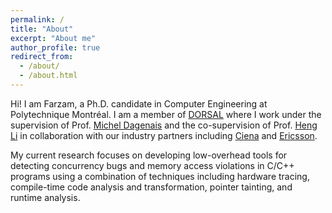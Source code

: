 ```yaml
---
permalink: /
title: "About"
excerpt: "About me"
author_profile: true
redirect_from: 
  - /about/
  - /about.html
---
```


Hi! I am Farzam, a Ph.D. candidate in Computer Engineering at Polytechnique Montréal. I am a member of [DORSAL](https://www.dorsal.polymtl.ca/en/) where I work under the supervision of Prof. [Michel Dagenais](https://www.polymtl.ca/expertises/en/dagenais-michel) and the co-supervision of Prof. [Heng Li](https://www.polymtl.ca/expertises/en/li-heng) in collaboration with our industry partners including [Ciena](https://www.ciena.com/) and [Ericsson](https://www.ericsson.com/en).

My current research focuses on developing low-overhead tools for detecting concurrency bugs and memory access violations in C/C++ programs using a combination of techniques including hardware tracing, compile-time code analysis and transformation, pointer tainting, and runtime analysis.

